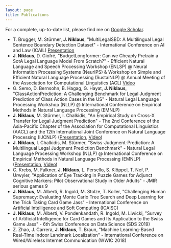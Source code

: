 ```yaml
---
layout: page
title: Publications
---
```


<!--- TODO: add buttons for hf datasets, presentations, paper link etc. -->

For a complete, up-to-date list, please find me on [Google Scholar](https://scholar.google.com/citations?user=qJ8iricAAAAJ).

* T. Brugger, M. Stürmer, **J. Niklaus**, "MultiLegalSBD: A Multilingual Legal Sentence Boundary Detection Dataset" - International Conference on AI and Law (ICAIL) [Presentation](https://docs.google.com/presentation/d/1ccDJEsJPxu62CzAYo7v6IfW0sLaOWBjYz3oTZm_Epko/edit?usp=sharing)
* **J. Niklaus**, D. Giofré, "BudgetLongformer: Can we Cheaply Pretrain a SotA Legal Language Model From Scratch?" - Efficient Natural Language and Speech Processing Workshop (ENLSP) @ Neural Information Processing Systems (NeurIPS) & Workshop on Simple and Efficient Natural Language Processing (SustaiNLP) @ Annual Meeting of the Association for Computational Linguistics (ACL) [Video](https://recorder-v3.slideslive.com/?share=76454&s=f045ba56-af85-4c8d-ac5c-f00b0c7e3b23)
* G. Semo, D. Bernsohn, B. Hagag, G. Hayat, **J. Niklaus**, "ClassActionPrediction: A Challenging Benchmark for Legal Judgment Prediction of Class Action Cases in the US" - Natural Legal Language Processing Workshop (NLLP) @ International Conference on Empirical Methods in Natural Language Processing (EMNLP)
* **J. Niklaus**, M. Stürmer, I. Chalkidis, "An Empirical Study on Cross-X Transfer for Legal Judgment Prediction" - The 2nd Conference of the Asia-Pacific Chapter of the Association for Computational Linguistics (AACL) and the 12th International Joint Conference on Natural Language Processing (IJCNLP) ([Presentation](https://docs.google.com/presentation/d/1oj14b80z03s5qpHrgfeR4-rRNl4vdEnKDiZ0qV9yJtk/edit?usp=sharing), [Video](https://youtu.be/_swVKrF3lFA))
* **J. Niklaus**, I. Chalkidis, M. Stürmer, "Swiss-Judgment-Prediction: A Multilingual Legal Judgment Prediction Benchmark" - Natural Legal Language Processing Workshop (NLLP) @ International Conference on Empirical Methods in Natural Language Processing (EMNLP) ([Presentation](https://drive.google.com/file/d/1p68rB4A-EmirVqjvzPnmGNUo1qTqNxUI/view?usp=sharing), [Video](https://youtu.be/nfGbywb2wHI))
* C. Krebs, M. Falkner, **J. Niklaus**, L. Persello, S. Klöppel, T. Nef, P. Urwyler, "Application of Eye Tracking in Puzzle Games for Adjunct Cognitive Markers: Pilot Observational Study in Older Adults" - JMIR serious games 9
* **J. Niklaus**, M. Alberti, R. Ingold, M. Stolze, T. Koller, "Challenging Human Supremacy: Evaluating Monte Carlo Tree Search and Deep Learning for the Trick Taking Card Game Jass" - International Conference on Artificial Intelligence and Soft Computing (ICAISC)
* **J. Niklaus**, M. Alberti, V. Pondenkandath, R. Ingold, M. Liwicki, "Survey of Artificial Intelligence for Card Games and Its Application to the Swiss Game Jass" - 6th Swiss Conference on Data Science (SDS 2019)
* Z. Zhao, J. Carrera, **J. Niklaus**, T. Braun, "Machine Learning-Based Real-Time Indoor Landmark Localization" - International Conference on Wired/Wireless Internet Communication (WWIC 2018)


